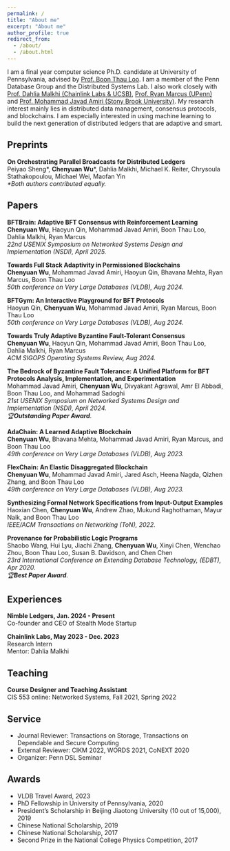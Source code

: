 ```yaml
---
permalink: /
title: "About me"
excerpt: "About me"
author_profile: true
redirect_from: 
  - /about/
  - /about.html
---
```


I am a final year computer science Ph.D. candidate at University of Pennsylvania, advised by [Prof. Boon Thau Loo](https://boonloo.cis.upenn.edu). I am a member of the Penn Database Group and the Distributed Systems Lab. I also work closely with [Prof. Dahlia Malkhi (Chainlink Labs & UCSB)](https://malkhi.com/about/), [Prof. Ryan Marcus (UPenn)](https://rmarcus.info/blog/) and [Prof. Mohammad Javad Amiri (Stony Brook University)](https://www3.cs.stonybrook.edu/~amiri/). My research interest mainly lies in distributed data management, consensus protocols, and blockchains. I am especially interested in using machine learning to build the next generation of distributed ledgers that are adaptive and smart. 

## Preprints
**On Orchestrating Parallel Broadcasts for Distributed Ledgers** <br />
Peiyao Sheng\*, **Chenyuan Wu**\*, Dahlia Malkhi, Michael K. Reiter, Chrysoula Stathakopoulou, Michael Wei, Maofan Yin <br />
_*Both authors contributed equally._

## Papers
**BFTBrain: Adaptive BFT Consensus with Reinforcement Learning** <br />
**Chenyuan Wu**, Haoyun Qin, Mohammad Javad Amiri, Boon Thau Loo, Dahlia Malkhi, Ryan Marcus <br />
_22nd USENIX Symposium on Networked Systems Design and Implementation (NSDI), April 2025._

**Towards Full Stack Adaptivity in Permissioned Blockchains** <br />
**Chenyuan Wu**, Mohammad Javad Amiri, Haoyun Qin, Bhavana Mehta, Ryan Marcus, Boon Thau Loo <br />
_50th conference on Very Large Databases (VLDB), Aug 2024._

**BFTGym: An Interactive Playground for BFT Protocols** <br />
Haoyun Qin, **Chenyuan Wu**, Mohammad Javad Amiri, Ryan Marcus, Boon Thau Loo <br />
_50th conference on Very Large Databases (VLDB), Aug 2024._

**Towards Truly Adaptive Byzantine Fault-Tolerant Consensus** <br />
**Chenyuan Wu**, Haoyun Qin, Mohammad Javad Amiri, Boon Thau Loo, Dahlia Malkhi, Ryan Marcus <br />
_ACM SIGOPS Operating Systems Review, Aug 2024._

**The Bedrock of Byzantine Fault Tolerance: A Unified Platform for BFT Protocols Analysis, Implementation, and Experimentation** <br />
Mohammad Javad Amiri, **Chenyuan Wu**, Divyakant Agrawal, Amr El Abbadi, Boon Thau Loo, and Mohammad Sadoghi <br />
_21st USENIX Symposium on Networked Systems Design and Implementation (NSDI), April 2024. <br />
🏆**Outstanding Paper Award**_.

**AdaChain: A Learned Adaptive Blockchain** <br />
**Chenyuan Wu**, Bhavana Mehta, Mohammad Javad Amiri, Ryan Marcus, and Boon Thau Loo <br />
_49th conference on Very Large Databases (VLDB), Aug 2023._

**FlexChain: An Elastic Disaggregated Blockchain** <br />
**Chenyuan Wu**, Mohammad Javad Amiri, Jared Asch, Heena Nagda, Qizhen Zhang, and Boon Thau Loo <br />
_49th conference on Very Large Databases (VLDB), Aug 2023._

**Synthesizing Formal Network Specifications from Input-Output Examples** <br />
Haoxian Chen, **Chenyuan Wu**, Andrew Zhao, Mukund Raghothaman, Mayur Naik, and Boon Thau Loo <br />
_IEEE/ACM Transactions on Networking (ToN), 2022._

**Provenance for Probabilistic Logic Programs** <br />
Shaobo Wang, Hui Lyu, Jiachi Zhang, **Chenyuan Wu**, Xinyi Chen, Wenchao Zhou, Boon Thau Loo, Susan B. Davidson, and Chen Chen <br />
_23rd International Conference on Extending Database Technology, (EDBT), Apr 2020. <br />
🏆**Best Paper Award**._

## Experiences
**Nimble Ledgers, Jan. 2024 - Present** <br />
Co-founder and CEO of Stealth Mode Startup

**Chainlink Labs, May 2023 - Dec. 2023** <br />
Research Intern <br />
Mentor: Dahlia Malkhi

## Teaching
**Course Designer and Teaching Assistant** <br />
CIS 553 online: Networked Systems, Fall 2021, Spring 2022 

## Service
* Journal Reviewer: Transactions on Storage, Transactions on Dependable and Secure Computing
* External Reviewer: CIKM 2022, WORDS 2021, CoNEXT 2020
* Organizer: Penn DSL Seminar

## Awards
* VLDB Travel Award, 2023
* PhD Fellowship in University of Pennsylvania, 2020
* President’s Scholarship in Beijing Jiaotong University (10 out of 15,000), 2019
* Chinese National Scholarship, 2019
* Chinese National Scholarship, 2017
* Second Prize in the National College Physics Competition, 2017
